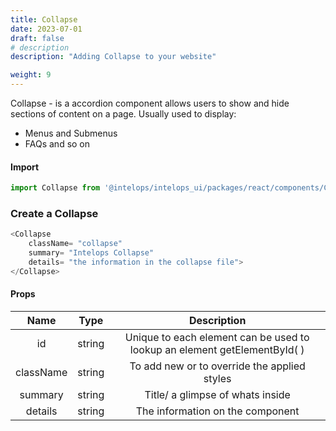 ```yaml
---
title: Collapse
date: 2023-07-01
draft: false
# description
description: "Adding Collapse to your website"

weight: 9
---
```


Collapse - is a accordion component allows users to show and hide sections of content on a page. Usually used to display:
- Menus and Submenus
- FAQs and so on

#### Import 
```js
import Collapse from '@intelops/intelops_ui/packages/react/components/Collapse/src';
```

### Create a Collapse
```js
<Collapse
    className= "collapse"
    summary= "Intelops Collapse"
    details= "the information in the collapse file">
</Collapse>
```

#### Props

| **Name**    |  **Type**   |**Description**       |
| :----:      |    :----:   |    :----:            |
| id          | string      | Unique to each element can be used to lookup an element getElementById( ) |
| className   | string      | To add new or to override the applied styles |
| summary     | string      | Title/ a glimpse of whats inside |
| details     | string      | The information on the component |